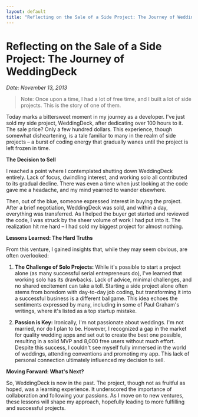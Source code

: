 ```yaml
---
layout: default
title: "Reflecting on the Sale of a Side Project: The Journey of WeddingDeck"
---
```


# Reflecting on the Sale of a Side Project: The Journey of WeddingDeck
*Date: November 13, 2013*

> Note: Once upon a time, I had a lot of free time, and I built a lot of side projects. This is the story of one of them.

Today marks a bittersweet moment in my journey as a developer. I've just sold my side project, WeddingDeck, after dedicating over 100 hours to it. The sale price? Only a few hundred dollars. This experience, though somewhat disheartening, is a tale familiar to many in the realm of side projects – a burst of coding energy that gradually wanes until the project is left frozen in time.

**The Decision to Sell**

I reached a point where I contemplated shutting down WeddingDeck entirely. Lack of focus, dwindling interest, and working solo all contributed to its gradual decline. There was even a time when just looking at the code gave me a headache, and my mind yearned to wander elsewhere.

Then, out of the blue, someone expressed interest in buying the project. After a brief negotiation, WeddingDeck was sold, and within a day, everything was transferred. As I helped the buyer get started and reviewed the code, I was struck by the sheer volume of work I had put into it. The realization hit me hard – I had sold my biggest project for almost nothing.

**Lessons Learned: The Hard Truths**

From this venture, I gained insights that, while they may seem obvious, are often overlooked:

1. **The Challenge of Solo Projects:**
   While it's possible to start a project alone (as many successful serial entrepreneurs do), I've learned that working solo has its drawbacks. Lack of advice, minimal challenges, and no shared excitement can take a toll. Starting a side project alone often stems from boredom with day-to-day job coding, but transforming it into a successful business is a different ballgame. This idea echoes the sentiments expressed by many, including in some of Paul Graham's writings, where it's listed as a top startup mistake.

2. **Passion is Key:**
   Ironically, I'm not passionate about weddings. I'm not married, nor do I plan to be. However, I recognized a gap in the market for quality wedding apps and set out to create the best one possible, resulting in a solid MVP and 8,000 free users without much effort. Despite this success, I couldn't see myself fully immersed in the world of weddings, attending conventions and promoting my app. This lack of personal connection ultimately influenced my decision to sell.

**Moving Forward: What's Next?**

So, WeddingDeck is now in the past. The project, though not as fruitful as hoped, was a learning experience. It underscored the importance of collaboration and following your passions. As I move on to new ventures, these lessons will shape my approach, hopefully leading to more fulfilling and successful projects.
